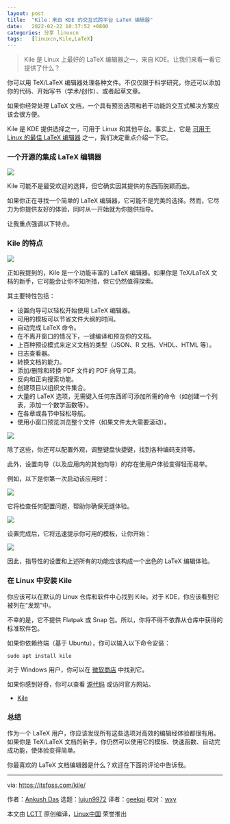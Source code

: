 ```yaml
---
layout: post
title:	"Kile：来自 KDE 的交互式跨平台 LaTeX 编辑器"
date:	2022-02-22 10:37:52 +0800 
categories:	分享 linuxcn 
tags:	[linuxcn,Kile,LaTeX]
---
```




> 
> Kile 是 Linux 上最好的 LaTeX 编辑器之一，来自 KDE。让我们来看一看它提供了什么？
> 
> 
> 


你可以用 TeX/LaTeX 编辑器处理各种文件。不仅仅限于科学研究，你还可以添加你的代码、开始写书（学术/创作）、或者起草文章。


如果你经常处理 LaTeX 文档，一个具有预览选项和若干功能的交互式解决方案应该会很方便。


Kile 是 KDE 提供选择之一，可用于 Linux 和其他平台。事实上，它是 [可用于 Linux 的最佳 LaTeX 编辑器](https://itsfoss.com/latex-editors-linux/) 之一，我们决定重点介绍一下它。


### 一个开源的集成 LaTeX 编辑器


![](/Asserts/Images//attachment/album/202202/22/103752bwbjyzc0oknhhvzx.png)


Kile 可能不是最受欢迎的选择，但它确实因其提供的东西而脱颖而出。


如果你正在寻找一个简单的 LaTeX 编辑器，它可能不是完美的选择。然而，它尽力为你提供友好的体验，同时从一开始就为你提供指导。


让我重点强调以下特点。


### Kile 的特点


![](/Asserts/Images//attachment/album/202202/22/103754dbttf1c3bwck1toe.png)


正如我提到的，Kile 是一个功能丰富的 LaTeX 编辑器。如果你是 TeX/LaTeX 文档的新手，它可能会让你不知所措，但它仍然值得探索。


其主要特性包括：


* 设置向导可以轻松开始使用 LaTeX 编辑器。
* 可用的模板可以节省文件大纲的时间。
* 自动完成 LaTeX 命令。
* 在不离开窗口的情况下，一键编译和预览你的文档。
* 上百种预设模式来定义文档的类型（JSON、R 文档、VHDL、HTML 等）。
* 日志查看器。
* 转换文档的能力。
* 添加/删除和转换 PDF 文件的 PDF 向导工具。
* 反向和正向搜索功能。
* 创建项目以组织文件集合。
* 大量的 LaTeX 选项，无需键入任何东西即可添加所需的命令（如创建一个列表，添加一个数学函数等）。
* 在各章或各节中轻松导航。
* 使用小窗口预览浏览整个文件（如果文件太大需要滚动）。


![](/Asserts/Images//attachment/album/202202/22/103756zf74s9m54sh7os5v.png)


除了这些，你还可以配置外观，调整键盘快捷键，找到各种编码支持等。


此外，设置向导（以及应用内的其他向导）的存在使用户体验变得轻而易举。


例如，以下是你第一次启动该应用时：


![](/Asserts/Images//attachment/album/202202/22/103757lrmj3g8wrj4mzcor.png)


它将检查任何配置问题，帮助你确保无缝体验。


![](/Asserts/Images//attachment/album/202202/22/103759e7iwndkg5ntkimfg.png)


设置完成后，它将迅速提示你可用的模板，让你开始：


![](/Asserts/Images//attachment/album/202202/22/103801b0i14hh6jhrrqnz3.png)


因此，指导性的设置和上述所有的功能应该构成一个出色的 LaTeX 编辑体验。


### 在 Linux 中安装 Kile


你应该可以在默认的 Linux 仓库和软件中心找到 Kile。对于 KDE，你应该看到它被列在“发现”中。


不幸的是，它不提供 Flatpak 或 Snap 包。所以，你将不得不依靠从仓库中获得的标准软件包。


如果你依赖终端（基于 Ubuntu），你可以输入以下命令安装：



```
sudo apt install kile

```

对于 Windows 用户，你可以在 [微软商店](https://www.microsoft.com/en-in/p/kile/9pmbng78pfk3?rtc=1&activetab=pivot:overviewtab) 中找到它。


如果你感到好奇，你可以查看 [源代码](https://invent.kde.org/office/kile) 或访问官方网站。


* [Kile](https://apps.kde.org/kile/)


### 总结


作为一个 LaTeX 用户，你应该发现所有这些选项对高效的编辑经体验都很有用。如果你是 TeX/LaTeX 文档的新手，你仍然可以使用它的模板、快速函数、自动完成功能，使体验变得简单。


你最喜欢的 LaTeX 文档编辑器是什么？欢迎在下面的评论中告诉我。




---


via: <https://itsfoss.com/kile/>


作者：[Ankush Das](https://itsfoss.com/author/ankush/) 选题：[lujun9972](https://github.com/lujun9972) 译者：[geekpi](https://github.com/geekpi) 校对：[wxy](https://github.com/wxy)


本文由 [LCTT](https://github.com/LCTT/TranslateProject) 原创编译，[Linux中国](https://linux.cn/) 荣誉推出
